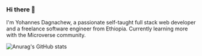 ### Hi there 👋

I'm Yohannes Dagnachew, a passionate self-taught full stack web developer and a freelance software engineer from Ethiopia. Currently learning more with the Microverse community.

![Anurag's GitHub stats](https://github-readme-stats.vercel.app/api?yohannesdagnachew=anuraghazra&theme=dark&show_icons=true)

